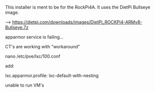 This installer is ment to be for the RockPi4A. It uses the DietPi Bullseye image.

--> https://dietpi.com/downloads/images/DietPi_ROCKPi4-ARMv8-Bullseye.7z



apparmor service is failing...



CT's are working with "workaround"

nano /etc/pve/lxc/100.conf

add:

lxc.apparmor.profile: lxc-default-with-nesting



unable to run VM's
